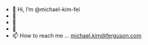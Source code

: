 - 👋 Hi, I’m @michael-kim-fei
- 👀 
- 🌱 
- 💞️ 
- 📫 How to reach me ... michael.kim@ferguson.com

<!---
michael-kim-fei/michael-kim-fei is a ✨ special ✨ repository because its `README.md` (this file) appears on your GitHub profile.
You can click the Preview link to take a look at your changes.
--->
